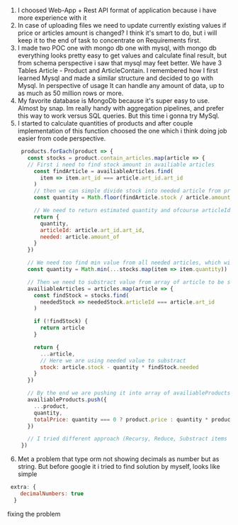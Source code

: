 
1. I choosed Web-App + Rest API format of application because i have more experience with it
2. In case of uploading files we need to update currently existing values if price or articles amount is changed? I think it's smart to do, but i will keep it to the end of task to concentrate on Requirements first.  
3. I made two POC one with mongo db one with mysql, with mongo db everything looks pretty easy to get values and calculate final result, but from schema perspective i saw that mysql may feet better. We have 3 Tables Article - Product and ArticleContain. I remembered how I first learned Mysql and made a similar structure and decided to go with Mysql. In perspective of usage It can handle any amount of data, up to as much as 50 million rows or more.
4. My favorite database is MongoDb because it's super easy to use. Almost by snap. Im really handy with aggregation pipelines, and prefer this way to work versus SQL queries. But this time i gonna try MySql.
5. I started to calculate quantities of products and after couple implementation of this function choosed the one which i think doing job easier from code perspective. 
   ```javascript
    products.forEach(product => {
      const stocks = product.contain_articles.map(article => {
      // First i need to find stock amount in availiable articles
        const findArticle = availiableArticles.find(
          item => item.art_id === article.art_id.art_id
        )
        // then we can simple divide stock into needed article from product 
        const quantity = Math.floor(findArticle.stock / article.amount_of)

        // We need to return estimated quantity and ofcourse articleId and amount needed to use it in future to substract this amount from stock 
        return {
          quantity,
          articleId: article.art_id.art_id,
          needed: article.amount_of
        }
      })

      // We need too find min value from all needed articles, which will represent our quantity of products
      const quantity = Math.min(...stocks.map(item => item.quantity))

      // Then we need to substract value from array of article to be sure that second product will be calculated correctly
      availiableArticles = articles.map(article => {
        const findStock = stocks.find(
          neededStock => neededStock.articleId === article.art_id
        )

        if (!findStock) {
          return article
        }

        return {
          ...article,
          // Here we are using needed value to substract 
          stock: article.stock - quantity * findStock.needed
        }
      })

      // By the end we are pushing it into array of availiableProducts
      availiableProducts.push({
        ...product,
        quantity,
        totalPrice: quantity === 0 ? product.price : quantity * product.price
      })

      // I tried different approach (Recursy, Reduce, Substract items one by one) i tried to find better way for return value as fast as possible and keep it readable. And basically to many copy operations is pretty slow but using pure "for" is not readable. So i choosed this way.
    })
   ```
6. Met a problem that type orm not showing decimals as number but as string. But before google it i tried to find solution by myself, looks like simple 
```js
 extra: {
    decimalNumbers: true
  }
```
fixing the problem